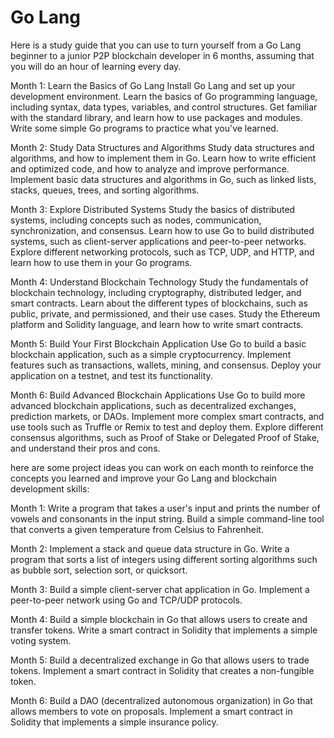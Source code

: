 # Go Lang
 Here is a study guide that you can use to turn yourself from a Go Lang beginner to a junior P2P blockchain developer in 6 months, assuming that you will do an hour of learning every day.  
 
 Month 1: Learn the Basics of Go Lang  Install Go Lang and set up your development environment. Learn the basics of Go programming language, including syntax, data types, variables, and control structures. Get familiar with the standard library, and learn how to use packages and modules. Write some simple Go programs to practice what you've learned. 
 
Month 2: Study Data Structures and Algorithms  Study data structures and algorithms, and how to implement them in Go. Learn how to write efficient and optimized code, and how to analyze and improve performance. Implement basic data structures and algorithms in Go, such as linked lists, stacks, queues, trees, and sorting algorithms. 

Month 3: Explore Distributed Systems  Study the basics of distributed systems, including concepts such as nodes, communication, synchronization, and consensus. Learn how to use Go to build distributed systems, such as client-server applications and peer-to-peer networks. Explore different networking protocols, such as TCP, UDP, and HTTP, and learn how to use them in your Go programs. 

Month 4: Understand Blockchain Technology  Study the fundamentals of blockchain technology, including cryptography, distributed ledger, and smart contracts. Learn about the different types of blockchains, such as public, private, and permissioned, and their use cases. Study the Ethereum platform and Solidity language, and learn how to write smart contracts. 

Month 5: Build Your First Blockchain Application  Use Go to build a basic blockchain application, such as a simple cryptocurrency. Implement features such as transactions, wallets, mining, and consensus. Deploy your application on a testnet, and test its functionality. 

Month 6: Build Advanced Blockchain Applications  Use Go to build more advanced blockchain applications, such as decentralized exchanges, prediction markets, or DAOs. Implement more complex smart contracts, and use tools such as Truffle or Remix to test and deploy them. Explore different consensus algorithms, such as Proof of Stake or Delegated Proof of Stake, and understand their pros and cons.

here are some project ideas you can work on each month to reinforce the concepts you learned and improve your Go Lang and blockchain development skills:

Month 1:
Write a program that takes a user's input and prints the number of vowels and consonants in the input string.
Build a simple command-line tool that converts a given temperature from Celsius to Fahrenheit.

Month 2:
Implement a stack and queue data structure in Go.
Write a program that sorts a list of integers using different sorting algorithms such as bubble sort, selection sort, or quicksort.

Month 3:
Build a simple client-server chat application in Go.
Implement a peer-to-peer network using Go and TCP/UDP protocols.

Month 4:
Build a simple blockchain in Go that allows users to create and transfer tokens.
Write a smart contract in Solidity that implements a simple voting system.

Month 5:
Build a decentralized exchange in Go that allows users to trade tokens.
Implement a smart contract in Solidity that creates a non-fungible token.

Month 6:
Build a DAO (decentralized autonomous organization) in Go that allows members to vote on proposals.
Implement a smart contract in Solidity that implements a simple insurance policy.

